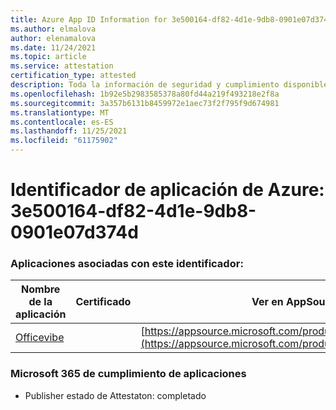 ```yaml
---
title: Azure App ID Information for 3e500164-df82-4d1e-9db8-0901e07d374d
ms.author: elmalova
author: elenamalova
ms.date: 11/24/2021
ms.topic: article
ms.service: attestation
certification_type: attested
description: Toda la información de seguridad y cumplimiento disponible para 3e500164-df82-4d1e-9db8-0901e07d374d.
ms.openlocfilehash: 1b92e5b2983585378a80fd44a219f493218e2f8a
ms.sourcegitcommit: 3a357b6131b8459972e1aec73f2f795f9d674981
ms.translationtype: MT
ms.contentlocale: es-ES
ms.lasthandoff: 11/25/2021
ms.locfileid: "61175902"
---
```

# <a name="azure-app-id-3e500164-df82-4d1e-9db8-0901e07d374d"></a>Identificador de aplicación de Azure: 3e500164-df82-4d1e-9db8-0901e07d374d


### <a name="apps-associated-with-this-id"></a>Aplicaciones asociadas con este identificador:
| **Nombre de la aplicación** | **Certificado** | **Ver en AppSource** |
|--------------|---------------|-----------------------|
| [Officevibe](https://docs.microsoft.com/microsoft-365-app-certification/forward/WA200002508) |  | [https://appsource.microsoft.com/product/office/WA200002508](https://appsource.microsoft.com/product/office/WA200002508) |

### <a name="microsoft-365-app-compliance-status"></a>Microsoft 365 de cumplimiento de aplicaciones
- Publisher estado de Attestaton: completado
